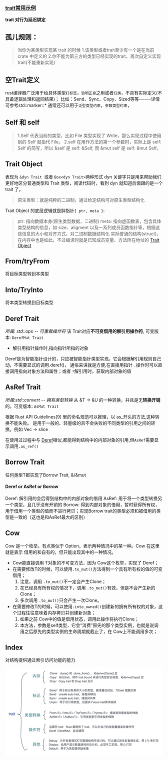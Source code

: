### [trait常用示例](https://blog.csdn.net/htyu_0203_39/article/details/109412983)

**trait 对行为延迟绑定**

## 孤儿规则：

> 当你为某类型实现某 trait 的时候
1.该类型或者trait至少有一个是在当前 crate 中定义的
2.你不能为第三方的类型已经实现的trait，再次自定义实现 trait(不能重新实现)

## 空Trait定义
rust编译器广泛用于给具体类型`打标签`，`验明正身`之用或者`归类`，不具有实际定义(不具备逻辑处理和返回结果)； 比如：Send、Sync、Copy、Sized等等------详情可参考std::marker::*
通常还可以用于`泛型类型约束`，`参数类型约束`，


## Self 和 self
> 1.Self 代表当前的类型，比如 File 类型实现了 Write，那么实现过程中使用到的 Self 就指代 File。
> 2.self 在用作方法的第一个参数时，实际上是 self: Self 的简写，所以 &self 是 self: &Self, 而 &mut self 是 self: &mut Self。


## Trait Object
表现为 `&dyn Trait `或者 `Box<dyn Trait>`两种形式
dyn 关键字只是用来帮助我们更好地区分普通类型和 Trait 类型，阅读代码时，看到 dyn 就知道后面跟的是一个 trait 了。
> 原生类型：就是纯粹的二进制，通过给定结构可对原生类型结构化

Trait Object 的底层逻辑就是胖指针`{ ptr, meta }`:
> ptr: 指向数据本身(原生类型数据，二进制)
> meta: 指向虚函数表，包含具体类型结构的信息，如 size、aligment 以及一系列成员函数指针等，根据这些信息的大小和对齐方式，对二进制数据结构化
> 实际普通的结构(struct)，在内存中也是如此，不过编译时就是已知成员变量、方法所在地址的
[Trait Object](./快速回忆/trait%20object.png)

## From/tryFrom
将目标类型转到本类型

## Into/TryInto
将本类型转换到目标类型

## Deref Trait
*所属: std::ops -- 可重载操作符*
该 Trait对应**不可变借用的解引用操作符**, 可变版本: `DerefMut Trait`

* 解引用指针操作时,指向指针所指的对象

Deref是为智能指针设计的，只应被智能指针类型实现。它会根据解引用规则自己动，不需要显式的调用.deref()，
通俗来讲就是方便,在直接用指针 `.`操作时可以直接调用指向对象方法和属性；或者 `*`解引用时，获取内部对象的值


## AsRef Trait
*所属:std::convert -- 拥有类型转换*
从 &T -> &U 的一种转换，并且是无**转换开销**的。可变版本: `AsMut Trait`

根据 Rust API Guidelines[9] 里的命名规范可以推理，以 as_开头的方法,这种转换不能失败。
是用于一般的、轻量级的且不会失败的不同类型的引用之间的转换。例如 Vec -> slice

在使用过过程中与 [Deref](#deref-trait)相似,都能得到结构中的内部对象的引用,但`AsRef`需要显示调用`.as_ref()`

## Borrow Trait
任何类型T都实现了Borrow Trait, &/&mut

#### Deref or AsRef or Borrow
Deref: 解引用的会后得到结构中的内部对象的借用
AsRef: 用于将一个类型转换另一个类型，且几乎没有开销的
Borrow: 得到内部对象的借用，暂时获得所有权，用于借用一个类型的值而不进行拷贝；实现Borrow trait的类型必须和被借用的类型是一致的（这也是和AsRef最大的区别）

## Cow
Cow 是一个枚举。有点类似于 Option，表示两种情况中的某一种。Cow 在这里就是表示 借用的和自有的，但只能出现其中的一种情况。

* Cow<T>能直接调用 T对象的不可变方法，因为 Cow这个枚举，实现了 Deref；
* 在需要修改T的时候，可以使用`.to_mut()`方法得到一个具有所有权的值的可变借用；
  1. 注意，调用 `.to_mut()`不一定会产生Clone；
  1. 在已经具有所有权的情况下，调用 `.to_mut()`有效，但是不会产生新的Clone；
  2. 多次调用 `.to_mut()`只会产生一次Clone。
* 在需要修改T的时候，可以使用`.into_owned()`创建新的拥有所有权的对象，这个过程往往意味着内存拷贝并创建新对象；
  1. 如果之前 Cow中的值是借用状态，调用此操作将执行Clone；
  2. 本方法，参数是self类型，它会“消费”原先的那个类型实例，也就是说调用之后原先的类型实例的生命周期就截止了，在 Cow上不能调用多次；

## Index
对结构提供通过索引访问功能的能力


![常用Trait](./快速回忆/常用trait.png)
